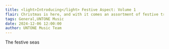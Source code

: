 ```yaml
---
title: <light>Introducing</light> Festive Aspect: Volume 1
flair: Christmas is here, and with it comes an assortment of festive tracks from our artists!
tags: General,UNTONE Music
date: 2024-12-06 12:00:00
author: UNTONE Music Team
---
```


The festive seas